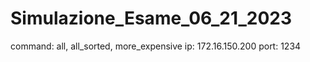 # Simulazione_Esame_06_21_2023

command: all, all_sorted, more_expensive
ip: 172.16.150.200
port: 1234
